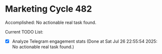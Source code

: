 # Marketing Cycle 482

Accomplished: No actionable real task found.

Current TODO List:

- [x] Analyze Telegram engagement stats  (Done at Sat Jul 26 22:55:54 2025: No actionable real task found.)